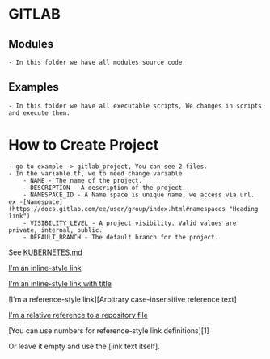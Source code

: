 # GITLAB 

  ## Modules

    - In this folder we have all modules source code

  ## Examples
    - In this folder we have all executable scripts, We changes in scripts and execute them.


# How to Create Project

    - go to example -> gitlab_project, You can see 2 files.
    - In the variable.tf, we to need change variable 
        - NAME - The name of the project.
        - DESCRIPTION - A description of the project.
        - NAMESPACE_ID - A Name space is unique name, we access via url. ex -[Namespace](https://docs.gitlab.com/ee/user/group/index.html#namespaces "Heading link")
        - VISIBILITY_LEVEL - A project visibility. Valid values are private, internal, public.
        - DEFAULT_BRANCH - The default branch for the project.
        
   See [KUBERNETES.md](https://github.com/joemccann/dillinger/blob/master/KUBERNETES.md)
        
        
[I'm an inline-style link](https://www.google.com)

[I'm an inline-style link with title](https://www.google.com "Google's Homepage")

[I'm a reference-style link][Arbitrary case-insensitive reference text]

[I'm a relative reference to a repository file](../blob/master/LICENSE)

[You can use numbers for reference-style link definitions][1]

Or leave it empty and use the [link text itself].
